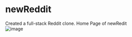 # newReddit
Created a full-stack Reddit clone.                                                                                                                                                                                                                                                                                                                                                                                                                                                                          Home Page of newRedit                                                                                                                                                                                                                                                                                                                                                                                                                                                                                                                                                                                                 
![image](https://user-images.githubusercontent.com/100312746/155761679-cd112886-6054-489f-80d4-f48c0b2539d3.png)
